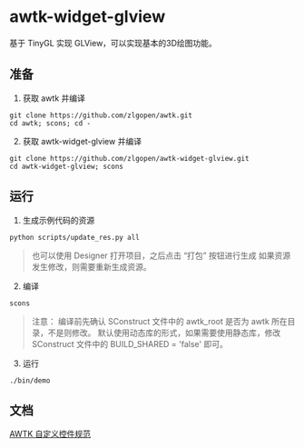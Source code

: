 # awtk-widget-glview

基于 TinyGL 实现 GLView，可以实现基本的3D绘图功能。

## 准备

1. 获取 awtk 并编译

```
git clone https://github.com/zlgopen/awtk.git
cd awtk; scons; cd -
```

2. 获取 awtk-widget-glview 并编译
```
git clone https://github.com/zlgopen/awtk-widget-glview.git
cd awtk-widget-glview; scons
```

## 运行

1. 生成示例代码的资源

```
python scripts/update_res.py all
```
> 也可以使用 Designer 打开项目，之后点击 “打包” 按钮进行生成
> 如果资源发生修改，则需要重新生成资源。


2. 编译

```
scons
```
> 注意：
> 编译前先确认 SConstruct 文件中的 awtk_root 是否为 awtk 所在目录，不是则修改。
> 默认使用动态库的形式，如果需要使用静态库，修改 SConstruct 文件中的 BUILD_SHARED = 'false' 即可。

3. 运行
```
./bin/demo
```

## 文档

[AWTK 自定义控件规范](https://github.com/zlgopen/awtk/blob/master/docs/custom_widget_rules.md)
